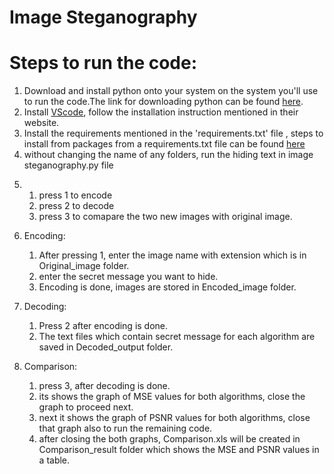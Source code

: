 # Image Steganography
# Steps to run the code:
1) Download and install python onto your system on the system you'll use to run the code.The link for downloading python can be found [here](https://www.python.org/downloads/).
2) Install [VScode](https://code.visualstudio.com/download), follow the installation instruction mentioned in their website.
3) Install the requirements mentioned in the 'requirements.txt' file , steps to install from packages from a requirements.txt file can be found [here](https://github.com/SreekarK28/Image-Steganography/blob/main/requirements.txt)
4) without changing the name of any folders, run the hiding text in image steganography.py file
5. 
   1. press 1 to encode  
   2. press 2 to decode
   3. press 3 to comapare the two new images with original image.
 
   
6. Encoding:
   1. After pressing 1, enter the image name with extension which is in Original_image folder.
   2. enter the secret message you want to hide.
   3. Encoding is done, images are stored in Encoded_image folder.
   
7. Decoding:
   1.  Press 2 after encoding is done.
   2. The text files which contain secret message for each algorithm are saved in Decoded_output folder. 
  
8. Comparison:
   1. press 3, after decoding is done.
   2. its shows the graph of MSE values for both algorithms, close the graph to proceed next.
   3. next it shows the graph of PSNR values for both algorithms, close that graph also to run the remaining code.
   4. after closing the both graphs, Comparison.xls will be created in Comparison_result folder which shows the MSE and PSNR values in a table.

